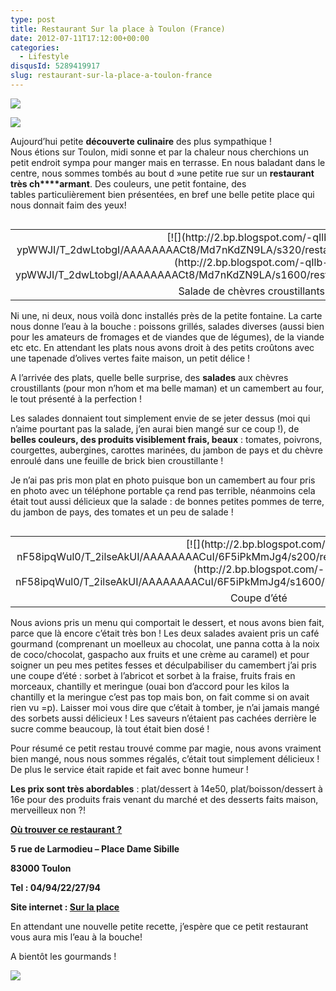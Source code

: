 ```yaml
---
type: post
title: Restaurant Sur la place à Toulon (France)
date: 2012-07-11T17:12:00+00:00
categories: 
  - Lifestyle
disqusId: 5289419917
slug: restaurant-sur-la-place-a-toulon-france
---
```


[![](http://4.bp.blogspot.com/-oCPdvghnZL0/UCefUydPElI/AAAAAAAADGg/gfxH89rZr3U/s320/restaurant_sur_la_place_toulon_bann.jpg)](http://4.bp.blogspot.com/-oCPdvghnZL0/UCefUydPElI/AAAAAAAADGg/gfxH89rZr3U/s1600/restaurant_sur_la_place_toulon_bann.jpg)

[![](http://3.bp.blogspot.com/-HiSet0vne9A/T_2Zrek7mPI/AAAAAAAACts/-fXbf9KibS0/s1600/restaurant_sur_la_place_toulon_1.jpg)](http://3.bp.blogspot.com/-HiSet0vne9A/T_2Zrek7mPI/AAAAAAAACts/-fXbf9KibS0/s1600/restaurant_sur_la_place_toulon_1.jpg)

Aujourd’hui petite **découverte culinaire** des plus sympathique ! Nous étions sur Toulon, midi sonne et par la chaleur nous cherchions un petit endroit sympa pour manger mais en terrasse. En nous baladant dans le centre, nous sommes tombés au bout d »une petite rue sur un **restaurant très ch****armant**. Des couleurs, une petit fontaine, des tables particulièrement bien présentées, en bref une belle petite place qui nous donnait faim des yeux!

<table style="float: right; text-align: justify;" cellspacing="0" cellpadding="0">

<tbody>

<tr>

<td style="text-align: center;">[![](http://2.bp.blogspot.com/-qIlb-ypWWJI/T_2dwLtobgI/AAAAAAAACt8/Md7nKdZN9LA/s320/restaurant_sur_la_place_toulon_3.jpg)](http://2.bp.blogspot.com/-qIlb-ypWWJI/T_2dwLtobgI/AAAAAAAACt8/Md7nKdZN9LA/s1600/restaurant_sur_la_place_toulon_3.jpg)</td>

</tr>

<tr>

<td style="text-align: center;">Salade de chèvres croustillants</td>

</tr>

</tbody>

</table>

Ni une, ni deux, nous voilà donc installés près de la petite fontaine. La carte nous donne l’eau à la bouche : poissons grillés, salades diverses (aussi bien pour les amateurs de fromages et de viandes que de légumes), de la viande etc etc. En attendant les plats nous avons droit à des petits croûtons avec une tapenade d’olives vertes faite maison, un petit délice !

A l’arrivée des plats, quelle belle surprise, des **salades** aux chèvres croustillants (pour mon n’hom et ma belle maman) et un camembert au four, le tout présenté à la perfection ! 

Les salades donnaient tout simplement envie de se jeter dessus (moi qui n’aime pourtant pas la salade, j’en aurai bien mangé sur ce coup !), de **belles couleurs, des produits visiblement frais, beaux** : tomates, poivrons, courgettes, aubergines, carottes marinées, du jambon de pays et du chèvre enroulé dans une feuille de brick bien croustillante !

Je n’ai pas pris mon plat en photo puisque bon un camembert au four pris en photo avec un téléphone portable ça rend pas terrible, néanmoins cela était tout aussi délicieux que la salade : de bonnes petites pommes de terre, du jambon de pays, des tomates et un peu de salade !

<table style="float: left; margin-right: 1em; text-align: justify;" cellspacing="0" cellpadding="0">

<tbody>

<tr>

<td style="text-align: center;">[![](http://2.bp.blogspot.com/-nF58ipqWul0/T_2ilseAkUI/AAAAAAAACuI/6F5iPkMmJg4/s200/restaurant_sur_la_place_toulon_5.jpg)](http://2.bp.blogspot.com/-nF58ipqWul0/T_2ilseAkUI/AAAAAAAACuI/6F5iPkMmJg4/s1600/restaurant_sur_la_place_toulon_5.jpg)</td>

</tr>

<tr>

<td style="text-align: center;">Coupe d’été</td>

</tr>

</tbody>

</table>

Nous avions pris un menu qui comportait le dessert, et nous avons bien fait, parce que là encore c’était très bon ! Les deux salades avaient pris un café gourmand (comprenant un moelleux au chocolat, une panna cotta à la noix de coco/chocolat, gaspacho aux fruits et une crème au caramel) et pour soigner un peu mes petites fesses et déculpabiliser du camembert j’ai pris une coupe d’été : sorbet à l’abricot et sorbet à la fraise, fruits frais en morceaux, chantilly et meringue (ouai bon d’accord pour les kilos la chantilly et la meringue c’est pas top mais bon, on fait comme si on avait rien vu =p). Laisser moi vous dire que c’était à tomber, je n’ai jamais mangé des sorbets aussi délicieux ! Les saveurs n’étaient pas cachées derrière le sucre comme beaucoup, là tout était bien dosé !

Pour résumé ce petit restau trouvé comme par magie, nous avons vraiment bien mangé, nous nous sommes régalés, c’était tout simplement délicieux ! De plus le service était rapide et fait avec bonne humeur !

**Les prix sont très abordables** : plat/dessert à 14e50, plat/boisson/dessert à 16e pour des produits frais venant du marché et des desserts faits maison, merveilleux non ?!

**<u>Où trouver ce restaurant ?</u>**

**5 rue de Larmodieu – Place Dame Sibille**

**83000 Toulon**

**Tel : 04/94/22/27/94**

**Site internet : [Sur la place](http://restaurant-surlaplace.fr/)**

En attendant une nouvelle petite recette, j’espère que ce petit restaurant vous aura mis l’eau à la bouche!

A bientôt les gourmands !

[![](http://2.bp.blogspot.com/-H4NRGxTobWg/T_2lMUkLlvI/AAAAAAAACuQ/pslqR0-zeeA/s1600/emoticon-3-013.gif)](http://2.bp.blogspot.com/-H4NRGxTobWg/T_2lMUkLlvI/AAAAAAAACuQ/pslqR0-zeeA/s1600/emoticon-3-013.gif)